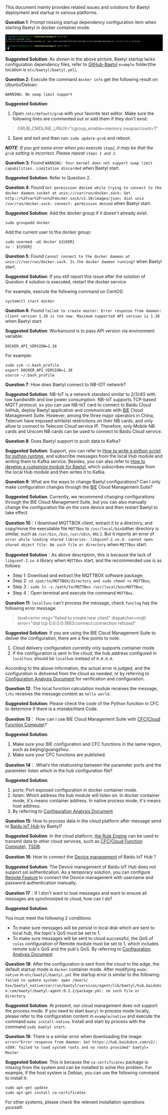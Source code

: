 This document mainly provides related issues and solutions for Baetyl deployment and startup in various platforms.

**Question 1**: Prompt missing startup dependency configuration item when starting Baetyl in docker container mode.

![Picture](../images/faq/docker-engine-conf-miss.png)

**Suggested Solution**: As shown in the above picture, Baetyl startup lacks configuration dependency files, refer to [GitHub-Baetyl](https://github.com/baetyl/baetyl) `example` folder(the location is `etc/baetyl/baetyl.yml`).

**Question 2**: Execute the command `docker info` get the following result on Ubuntu/Debian:

```
WARNING: No swap limit support
```

**Suggested Solution**:

1. Open `/etc/default/grub` with your favorite text editor. Make sure the following lines are commented out or add them if they don't exist:

> GRUB_CMDLINE_LINUX="cgroup_enable=memory swapaccount=1"

2. Save and exit and then run: `sudo update-grub` and reboot.

_**NOTE**: If you got some error when you execute `step2`, it may be that the `grub` setting is incorrect. Please repeat `steps 1 and 2`._

**Question 3**: Found `WARNING: Your kernel does not support swap limit capabilities. Limitation discarded` when Baetyl start.

**Suggested Solution**: Refer to Question 2.

**Question 4**: Found `Got permission denied while trying to connect to the docker daemon socket at unix:///var/run/docker.sock: Get http://%2Fvar%2Frun%2Fdocker.sock/v1.38/images/json: dial unix /var/run/docker.sock: connect: permission denied` when Baetyl start.

**Suggested Solution**: Add the docker group if it doesn't already exist:

```shell
sudo groupadd docker
```

Add the current user to the docker group:

```shell
sudo usermod -aG docker ${USER}
su - ${USER}
``` 

**Question 5**: Found `Cannot connect to the docker daemon at unix:///var/run/docker.sock. Is the docker daemon running?` when Baetyl start.

**Suggested Solution**: If you still report this issue after the solution of Question 4 solution is executed, restart the docker service.

For example, execute the following command on CentOS:

```shell
systemctl start docker
```

**Question 6**: Found `failed to create master: Error response from daemon: client version 1.39 is too new. Maximum supported API version is 1.38` when Baetyl start.

**Suggested Solution**: Workaround is to pass API version via environment variable:

`DOCKER_API_VERSION=1.38`

For example:

```shell
sudo vim ~/.bash_profile
export DOCKER_API_VERSION=1.38
source ~/.bash_profile
```

**Question 7**: How does Baetyl connect to NB-IOT network?

**Suggested Solution**: NB-IoT is a network standard similar to 2/3/4G with low bandwidth and low power consumption. NB-IoT supports TCP-based MQTT protocol, so you can use NB-IoT card to connect to Baidu Cloud IotHub, deploy Baetyl application and communicate with [BIE](https://cloud.baidu.com/product/bie.html) Cloud Management Suite. However, among the three major operators in China, Telecom have imposed whitelist restrictions on their NB cards, and only allow to connect to Telecom Cloud service IP. Therefore, only Mobile NB cards and Unicom NB cards can be used to connect to Baidu Cloud service.

**Question 8**: Does Baetyl support to push data to Kafka?

**Suggested Solution**: Support, you can refer to [How to write a python script for python runtime](https://github.com/baetyl/baetyl/blob/master/doc/us-en/customize/How-to-write-a-python-script-for-python-runtime.md), and subscribe messages from the local Hub module and writing them to Kafka service. Besides, you can also refer to [How to develop a customize module for Baetyl](https://github.com/baetyl/baetyl/blob/master/doc/us-en/customize/How-to-develop-a-customize-module.md), which subscribes message from the local Hub module and then writes it to Kafka.

**Question 9**: What are the ways to change Baetyl configurations? Can I only make configuration changes through the [BIE](https://cloud.baidu.com/product/bie.html) Cloud Management Suite?

**Suggested Solution**: Currently, we recommend changing configurations through the BIE Cloud Management Suite, but you can also manually change the configuration file on the core device and then restart Baetyl to take effect.

**Question 10**：I download MQTTBOX client, extract it to a directory, and copy/move the executable file `MQTTBox` to `/usr/local/bin`(other directory is similar, such as `/usr/bin`, `/bin`, `/usr/sbin`, etc.). But it reports an error of `error while loading shared libraries: libgconf-2.so.4: cannot open shared object file: No such file or directory` when `MQTTBox` start.

**Suggested Solution**：As above description, this is because the lack of `libgconf-2.so.4` library when `MQTTBox` start, and the recommended use is as follows:

- Step 1: Download and extract the MQTTBOX software package;
- Step 2: `cd /pat/to/MQTTBOX/directory and sudo chmod +x MQTTBox`;
- Step 3：`sudo ln -s /path/to/MQTTBox /usr/local/bin/MQTTBox`;
- Step 4：Open terminal and execute the command `MQTTBox`.

**Question 11**: `localfunc` can't process the message, check `funclog` has the following error message:

> level=error msg="failed to create new client" dispatcher=mqtt error="dial tcp 0.0.0.0:1883:connect:connection refused"

**Suggested Solution**: If you are using the BIE Cloud Management Suite to deliver the configuration, there are a few points to note:

1. Cloud delivery configuration currently only supports container mode.
2. If the configuration is sent in the cloud, the hub address configured in `localfunc` should be `localhub` instead of `0.0.0.0`.

According to the above information, the actual error is judged, and the configuration is delivered from the cloud as needed, or by referring to [Configuration Analysis Document](./tutorials/Config-interpretation.md) for verification and configuration.

**Question 12**: The local function calculation module receives the message, `t/hi` receives the message content as `hello world`.

**Suggested Solution**: Please check the code of the Python function in CFC to determine if there is a mistake/Hard Code.

**Question 13**： How can i use BIE Cloud Management Suite with [CFC(Cloud Function Compute)](https://cloud.baidu.com/product/cfc.html)?

**Suggested Solution**:
1. Make sure your BIE configuration and CFC functions in the same region, such as beijing/guangzhou.
2. Make sure your CFC functions are published.

**Question 14**： What‘s the relationship between the parameter ports and the parameter listen which in the hub configuration file?

**Suggested Solution**:
1. ports: Port exposed configuration in docker container mode.
2. listen: Which address the hub module will listen on. In docker container mode, it's means container address. In native process mode, it's means host address.
3. By referring to [Configuration Analysis Document](./tutorials/Config-interpretation.md)

**Question 15**: How to process data in the cloud platform after message send to [Baidu IoT Hub]((https://cloud.baidu.com/product/iot.html)) by Baetyl?

**Suggested Solution**:
In the cloud platform, [the Rule Engine](https://cloud.baidu.com/product/re.html) can be used to transmit data to other cloud services, such as [CFC(Cloud Function Compute)](https://cloud.baidu.com/product/cfc.html), [TSDB](https://cloud.baidu.com/product/tsdb.html).

**Question 16**: How to connect the [Device management](https://cloud.baidu.com/doc/IOT/GettingStarted.html#.E5.88.9B.E5.BB.BA.E7.89.A9.E6.A8.A1.E5.9E.8B) of Baidu IoT Hub？

**Suggested Solution**:
The Device management of Baidu IoT Hub does not support ssl authentication. As a temporary solution, you can configure [Remote Feature](./tutorials/Message-synchronize-with-iothub-through-remote-module.md) to connect the Device management with username and password authentication manually.

**Question 17**：If I don't want to lose messages and want to ensure all messages are synchronized to cloud, how can I do?

**Suggested Solution**:

You must meet the following 2 conditions:

- To make sure messages will be persist in local disk which are sent to local hub, the topic's QoS must be set to 1.
- To make sure messages will be sent to cloud successful, the QoS of `rules` configuration of Remote module must be set to 1, which includes remote sub's QoS and the pub's QoS. By referring to [Configuration Analysis Document](./tutorials/Config-interpretation.md)

**Question 18**: After the configuration is sent from the cloud to the edge, the default startup mode is `docker` container mode. After modifying `mode: native` in `etc/baetyl/baetyl.yml` the startup error is similar to the following: `failed to update system: open /Users/ Xxx/baetyl_native/var/run/baetyl/services/agent/lib/baetyl/hub.baidubce.com/baetyl/baetyl-agent:0.1.2/package.yml: no such file or directory`.

**Suggested Solution**: At present, our cloud management does not support the process mode. If you need to start `Baetyl` in process mode locally, please refer to the configuration content in `example/native` and execute the command `make install-native`. Install and start by process with the command `sudo baetyl start`.

**Question 19**: There is a similar error when downloading the image: `error="Error response from daemon: Get https://hub.baidubce.com/v2/: x509: failed to load system roots and no roots provided" baetyl= Master
`

**Suggested Solution**: This is because the `ca-certificates` package is missing from the system and can be installed to solve this problem.
For example, if the host system is Debian, you can use the following command to install it:

```shell
sudo apt-get update
sudo apt-get install ca-certificates
```

For other systems, please check the relevant installation operations yourself.